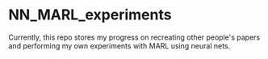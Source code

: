 # NN_MARL_experiments
Currently, this repo stores my progress on recreating other people's papers and performing my own experiments with MARL using neural nets. 
